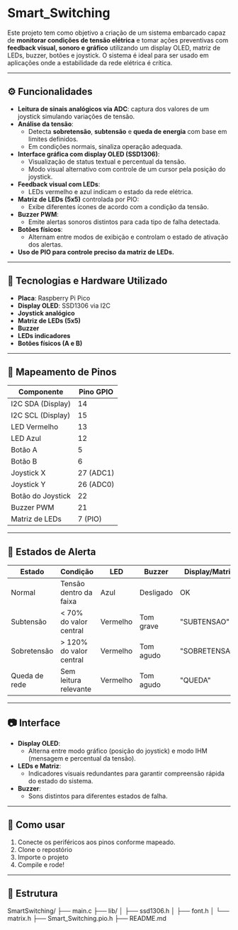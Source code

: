 ﻿# Smart_Switching

Este projeto tem como objetivo a criação de um sistema embarcado capaz de **monitorar condições de tensão elétrica** e tomar ações preventivas com **feedback visual, sonoro e gráfico** utilizando um display OLED, matriz de LEDs, buzzer, botões e joystick. O sistema é ideal para ser usado em aplicações onde a estabilidade da rede elétrica é crítica.

---

## ⚙️ Funcionalidades

- **Leitura de sinais analógicos via ADC**: captura dos valores de um joystick simulando variações de tensão.
- **Análise da tensão**:
  - Detecta **sobretensão**, **subtensão** e **queda de energia** com base em limites definidos.
  - Em condições normais, sinaliza operação adequada.
- **Interface gráfica com display OLED (SSD1306)**:
  - Visualização de status textual e percentual da tensão.
  - Modo visual alternativo com controle de um cursor pela posição do joystick.
- **Feedback visual com LEDs**:
  - LEDs vermelho e azul indicam o estado da rede elétrica.
- **Matriz de LEDs (5x5)** controlada por PIO:
  - Exibe diferentes ícones de acordo com a condição da tensão.
- **Buzzer PWM**:
  - Emite alertas sonoros distintos para cada tipo de falha detectada.
- **Botões físicos**:
  - Alternam entre modos de exibição e controlam o estado de ativação dos alertas.
- **Uso de PIO para controle preciso da matriz de LEDs.**

---

## 🧰 Tecnologias e Hardware Utilizado

- **Placa**: Raspberry Pi Pico
- **Display OLED**: SSD1306 via I2C
- **Joystick analógico**
- **Matriz de LEDs (5x5)**
- **Buzzer**
- **LEDs indicadores**
- **Botões físicos (A e B)**

---

## 📌 Mapeamento de Pinos

| Componente       | Pino GPIO |
|------------------|-----------|
| I2C SDA (Display)| 14        |
| I2C SCL (Display)| 15        |
| LED Vermelho     | 13        |
| LED Azul         | 12        |
| Botão A          | 5         |
| Botão B          | 6         |
| Joystick X       | 27 (ADC1) |
| Joystick Y       | 26 (ADC0) |
| Botão do Joystick| 22        |
| Buzzer PWM       | 21        |
| Matriz de LEDs   | 7 (PIO)   |

---

## 🚨 Estados de Alerta

| Estado        | Condição               | LED     | Buzzer        | Display/Matriz |
|---------------|------------------------|---------|---------------|----------------|
| Normal        | Tensão dentro da faixa | Azul    | Desligado     | OK             |
| Subtensão     | < 70% do valor central | Vermelho| Tom grave     | "SUBTENSAO"    |
| Sobretensão   | > 120% do valor central| Vermelho| Tom agudo     | "SOBRETENSAO"  |
| Queda de rede | Sem leitura relevante  | Vermelho| Tom agudo     | "QUEDA"        |

---

## 📷 Interface

- **Display OLED**:
  - Alterna entre modo gráfico (posição do joystick) e modo IHM (mensagem e percentual da tensão).
- **LEDs e Matriz**:
  - Indicadores visuais redundantes para garantir compreensão rápida do estado do sistema.
- **Buzzer**:
  - Sons distintos para diferentes estados de falha.

---

## 🚀 Como usar

1. Conecte os periféricos aos pinos conforme mapeado.
2. Clone o repostório
3. Importe o projeto
4. Compile e rode!

---

## 📁 Estrutura

SmartSwitching/ ├── main.c ├── lib/ │ ├── ssd1306.h │ ├── font.h │ └── matrix.h ├── Smart_Switching.pio.h ├── README.md

